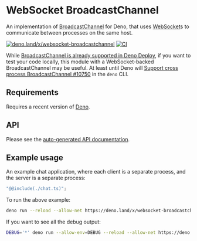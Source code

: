 # WebSocket BroadcastChannel

An implementation of
[BroadcastChannel](https://developer.mozilla.org/docs/Web/API/BroadcastChannel)
for Deno, that uses
[WebSocket](https://developer.mozilla.org/docs/Web/API/WebSocket)s to
communicate between processes on the same host.

[![deno.land/x/websocket-broadcastchannel](https://shield.deno.dev/x/websocket-broadcastchannel)](https://deno.land/x/websocket-broadcastchannel)
[![CI](https://github.com/hugojosefson/deno-websocket-broadcastchannel/actions/workflows/ci.yaml/badge.svg)](https://github.com/hugojosefson/deno-websocket-broadcastchannel/actions/workflows/ci.yaml)

While
[BroadcastChannel is already supported in Deno Deploy](https://deno.com/deploy/docs/runtime-broadcast-channel),
if you want to test your code locally, this module with a WebSocket-backed
BroadcastChannel may be useful. At least until Deno will
[Support cross process BroadcastChannel #10750](https://github.com/denoland/deno/issues/10750)
in the `deno` CLI.

## Requirements

Requires a recent version of [Deno](https://deno.land/).

## API

Please see the
[auto-generated API documentation](https://deno.land/x/websocket-broadcastchannel?doc).

## Example usage

An example chat application, where each client is a separate process, and the
server is a separate process:

```typescript
"@@include(./chat.ts)";
```

To run the above example:

```sh
deno run --reload --allow-net https://deno.land/x/websocket-broadcastchannel/readme/chat.ts
```

If you want to see all the debug output:

```sh
DEBUG='*' deno run --allow-env=DEBUG --reload --allow-net https://deno.land/x/websocket-broadcastchannel/readme/chat.ts
```
